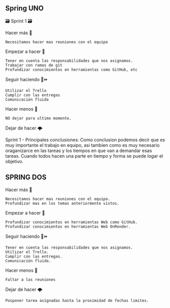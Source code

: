 ## Spring UNO
🗃️ Sprint 1 🗃️

Hacer más 🤙

    Necesitamos hacer mas reuniones con el equipo
   
Empezar a hacer 🦈
     
    Tener en cuenta las responsabilidades que nos asignamos.
    Trabajar con ramas de git
    Profundizar conocimientos en herramientas como GitHub, etc

Seguir haciendo 🔨⏩
    
    Utilizar el Trello  
    Cumplir con las entregas
    Comunicación fluida

Hacer menos 🥀

    NO dejar para ultimo momento.

Dejar de hacer 🌩️

Sprint 1 - Principales conclusiones:
Como conclusion podemos decir que es muy importante el trabajo en equipo, 
asi tambien como es muy necesario oraganizarce en las tareas y los tiempos en que van a demandar esas tareas. 
Cuando todos hacen una parte en tiempo y forma se puede logar el objetivo.


## SPRING DOS

Hacer más 🤙

    Necesitamos hacer mas reuniones con el equipo.
    Profundizar mas en los temas anteriormente vistos.
   
Empezar a hacer 🦈    
    
    Profundizar conocimientos en herramientas Web como GitHub.
    Profundizar conocimientos en herramientas Web OnRender.

Seguir haciendo 🔨⏩

    Tener en cuenta las responsabilidades que nos asignamos.
    Utilizar el Trello.  
    Cumplir con las entregas.
    Comunicación fluida.

Hacer menos 🥀

    Faltar a las reuniones

Dejar de hacer 🌩️
    
    Posponer tarea asignadas hasta la proximidad de fechas limites.
    
